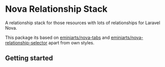 # Nova Relationship Stack

A relationship stack for those resources with lots of relationships for Laravel Nova.

This package its based on [eminiarts/nova-tabs](https://github.com/eminiarts/nova-tabs) and [eminiarts/nova-relationship-selector](https://github.com/eminiarts/nova-relationship-selector) apart from own styles.

## Getting started

